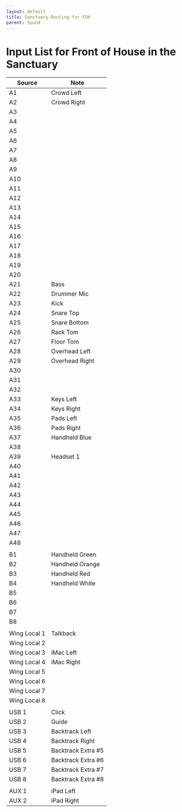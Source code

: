 ```yaml
---
layout: default
title: Sanctuary Routing for FOH
parent: Sound
---
```


# Input List for Front of House in the Sanctuary

| Source | Note |
| --- | --- |
| A1 | Crowd Left |
| A2 | Crowd Right |
| A3 | |
| A4 | |
| A5 | |
| A6 | |
| A7 | |
| A8 | |
| A9 | |
| A10 | |
| A11 | |
| A12 | |
| A13 | |
| A14 | |
| A15 | |
| A16 | |
| A17 | |
| A18 | |
| A19 | |
| A20 | |
| A21 | Bass |
| A22 | Drummer Mic |
| A23 | Kick |
| A24 | Snare Top |
| A25 | Snare Bottom |
| A26 | Rack Tom |
| A27 | Floor Tom |
| A28 | Overhead Left |
| A29 | Overhead Right |
| A30 | |
| A31 | |
| A32 | |
| A33 | Keys Left |
| A34 | Keys Right |
| A35 | Pads Left |
| A36 | Pads Right |
| A37 | Handheld Blue |
| A38 | |
| A39 | Headset 1 |
| A40 | |
| A41 | |
| A42 | |
| A43 | |
| A44 | |
| A45 | |
| A46 | |
| A47 | |
| A48 | |
| | |
| B1 | Handheld Green |
| B2 | Handheld Orange |
| B3 | Handheld Red |
| B4 | Handheld White |
| B5 | |
| B6 | |
| B7 | |
| B8 | |
| | |
| Wing Local 1 | Talkback |
| Wing Local 2 | |
| Wing Local 3 | iMac Left |
| Wing Local 4 | iMac Right |
| Wing Local 5 | |
| Wing Local 6 | |
| Wing Local 7 | |
| Wing Local 8 | |
| | |
| USB 1 | Click |
| USB 2 | Guide |
| USB 3 | Backtrack Left |
| USB 4 | Backtrack Right |
| USB 5 | Backtrack Extra #5 |
| USB 6 | Backtrack Extra #6 |
| USB 7 | Backtrack Extra #7 |
| USB 8 | Backtrack Extra #8 |
| | |
| AUX 1 | iPad Left |
| AUX 2 | iPad Right |
